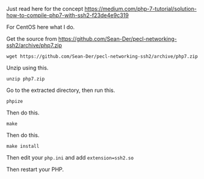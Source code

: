 Just read here for the concept https://medium.com/php-7-tutorial/solution-how-to-compile-php7-with-ssh2-f23de4e9c319

For CentOS here what I do.

Get the source from https://github.com/Sean-Der/pecl-networking-ssh2/archive/php7.zip
```
wget https://github.com/Sean-Der/pecl-networking-ssh2/archive/php7.zip
```

Unzip using this.
```
unzip php7.zip
```
Go to the extracted directory, then run this.
```
phpize
```
Then do this.
```
make
```
Then do this.
```
make install
```
Then edit your `php.ini` and add `extension=ssh2.so`

Then restart your PHP.

